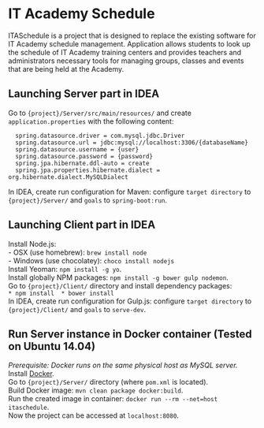 # IT Academy Schedule
ITASchedule is a project that is designed to replace the existing software for IT Academy schedule management. Application allows students to look up the schedule of IT Academy training centers and provides teachers and administrators necessary tools for managing groups, classes and events that are being held at the Academy.   

## Launching Server part in IDEA  
  Go to `{project}/Server/src/main/resources/` and create `application.properties` with the following content:  
  ```
    spring.datasource.driver = com.mysql.jdbc.Driver  
    spring.datasource.url = jdbc:mysql://localhost:3306/{databaseName}  
    spring.datasource.username = {user}  
    spring.datasource.password = {password}  
    spring.jpa.hibernate.ddl-auto = create  
    spring.jpa.properties.hibernate.dialect = org.hibernate.dialect.MySQLDialect  
  ```
  In IDEA, create run configuration for Maven: configure `target directory` to `{project}/Server/` and `goals` to `spring-boot:run`.  

## Launching Client part in IDEA  
  Install Node.js:  
        - OSX (use homebrew): `brew install node`  
        - Windows (use chocolatey): `choco install nodejs`  
  Install Yeoman: `npm install -g yo`.  
  Install globally NPM packages: `npm install -g bower gulp nodemon`.  
  Go to `{project}/Client/` directory and install dependency packages:   
    ```
    * npm install 
    * bower install
    ```  
  In IDEA, create run configuration for Gulp.js: configure `target directory` to `{project}/Client/` and `goals` to `serve-dev`.  

## Run Server instance in Docker container (Tested on Ubuntu 14.04)  
  *Prerequisite: Docker runs on the same physical host as MySQL server.*  
  Install [Docker](https://docs.docker.com/engine/installation/).  
  Go to `{project}/Server/` directory (where `pom.xml` is located).  
  Build Docker image: `mvn clean package docker:build`.  
  Run the created image in container: `docker run --rm --net=host itaschedule`.  
  Now the project can be accessed at `localhost:8080`.  


